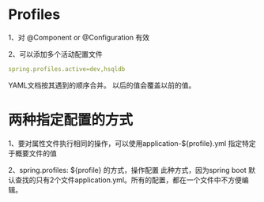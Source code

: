 # Profiles
1、对 @Component or @Configuration 有效

2、可以添加多个活动配置文件
```yml
spring.profiles.active=dev,hsqldb
```


YAML文档按其遇到的顺序合并。 以后的值会覆盖以前的值。

# 两种指定配置的方式
1、要对属性文件执行相同的操作，可以使用application-${profile}.yml 指定特定于概要文件的值

2、spring.profiles: ${profile} 的方式，操作配置
此种方式，因为spring boot 默认查找的只有2个文件application.yml。所有的配置，都在一个文件中不方便编辑。<br/>
  